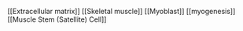 [[Extracellular matrix]]
[[Skeletal muscle]]
[[Myoblast]]
[[myogenesis]]
[[Muscle Stem (Satellite) Cell]]
